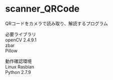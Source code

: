 # scanner_QRCode
QRコードをカメラで読み取り、解読するプログラム


必要ライブラリ  
openCV 2.4.9.1  
zbar  
Pillow  

動作確認環境  
Linux Rasbian  
Python 2.7.9  